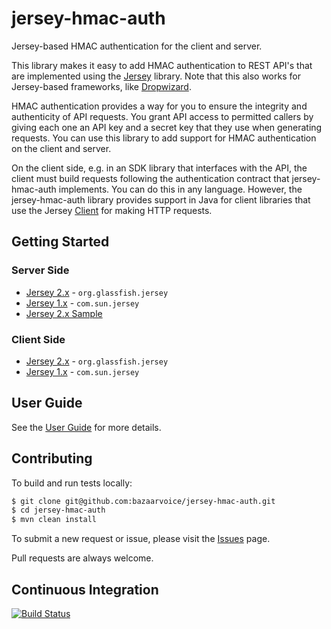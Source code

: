 # jersey-hmac-auth

Jersey-based HMAC authentication for the client and server.

This library makes it easy to add HMAC authentication to REST API's that are implemented using the 
[Jersey](https://jersey.java.net) library. Note that this also works for Jersey-based frameworks, like
[Dropwizard](http://dropwizard.io/). 

HMAC authentication provides a way for you to ensure the integrity and authenticity of API requests. You grant 
API access to permitted callers by giving each one an API key and a secret key that they use when generating requests.
You can use this library to add support for HMAC authentication on the client and server.

On the client side, e.g. in an SDK library that interfaces with the API, the client must build requests following the
authentication contract that jersey-hmac-auth implements. You can do this in any language. However, the jersey-hmac-auth
library provides support in Java for client libraries that use the Jersey 
[Client](https://jersey.java.net/nonav/apidocs/1.17/jersey/com/sun/jersey/api/client/Client.html) for making HTTP requests.

## Getting Started

### Server Side

* [Jersey 2.x](server2) - `org.glassfish.jersey`
* [Jersey 1.x](server) - `com.sun.jersey`
* [Jersey 2.x Sample](sample-jersey2)

### Client Side

* [Jersey 2.x](client2) - `org.glassfish.jersey`
* [Jersey 1.x](client) - `com.sun.jersey`

## User Guide

See the [User Guide](https://github.com/bazaarvoice/jersey-hmac-auth/wiki) for more details.


## Contributing

To build and run tests locally:

```sh
$ git clone git@github.com:bazaarvoice/jersey-hmac-auth.git
$ cd jersey-hmac-auth
$ mvn clean install
```

To submit a new request or issue, please visit the [Issues](https://github.com/bazaarvoice/jersey-hmac-auth/issues) page.

Pull requests are always welcome.

## Continuous Integration

[![Build Status](https://travis-ci.org/bazaarvoice/jersey-hmac-auth.png?branch=master)](https://travis-ci.org/bazaarvoice/jersey-hmac-auth)
